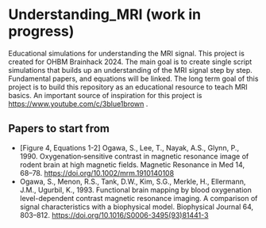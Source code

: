 # Understanding_MRI (work in progress)
Educational simulations for understanding the MRI signal. This project is created for OHBM Brainhack 2024. The main goal is to create single script simulations that builds up an understanding of the MRI signal step by step. Fundamental papers, and equations will be linked. The long term goal of this project is to build this repository as an educational resource to teach MRI basics. An important source of inspiration for this project is https://www.youtube.com/c/3blue1brown .

## Papers to start from
 - [Figure 4, Equations 1-2] Ogawa, S., Lee, T., Nayak, A.S., Glynn, P., 1990. Oxygenation‐sensitive contrast in magnetic resonance image of rodent brain at high magnetic fields. Magnetic Resonance in Med 14, 68–78. https://doi.org/10.1002/mrm.1910140108
 - Ogawa, S., Menon, R.S., Tank, D.W., Kim, S.G., Merkle, H., Ellermann, J.M., Ugurbil, K., 1993. Functional brain mapping by blood oxygenation level-dependent contrast magnetic resonance imaging. A comparison of signal characteristics with a biophysical model. Biophysical Journal 64, 803–812. https://doi.org/10.1016/S0006-3495(93)81441-3
